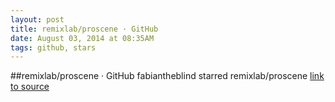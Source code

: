```yaml
---
layout: post
title: remixlab/proscene · GitHub
date: August 03, 2014 at 08:35AM
tags: github, stars
---
```

##remixlab/proscene · GitHub
fabiantheblind starred remixlab/proscene
[link to source](http://ift.tt/UTTaxh) 

